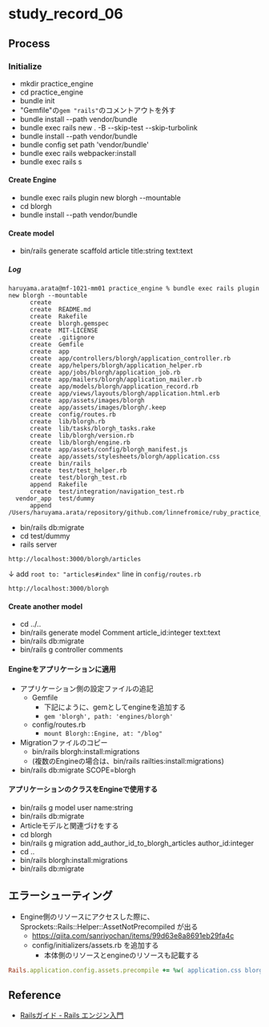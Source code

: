 # study_record_06

## Process

### Initialize

- mkdir practice_engine
- cd practice_engine
- bundle init
- "Gemfile"の`gem "rails"`のコメントアウトを外す
- bundle install --path vendor/bundle
- bundle exec rails new . -B --skip-test --skip-turbolink
- bundle install --path vendor/bundle
- bundle config set path 'vendor/bundle'
- bundle exec rails webpacker:install
- bundle exec rails s

#### Create Engine

- bundle exec rails plugin new blorgh --mountable
- cd blorgh
- bundle install --path vendor/bundle

#### Create model

- bin/rails generate scaffold article title:string text:text

##### Log
```text
haruyama.arata@mf-1021-mm01 practice_engine % bundle exec rails plugin new blorgh --mountable
      create  
      create  README.md
      create  Rakefile
      create  blorgh.gemspec
      create  MIT-LICENSE
      create  .gitignore
      create  Gemfile
      create  app
      create  app/controllers/blorgh/application_controller.rb
      create  app/helpers/blorgh/application_helper.rb
      create  app/jobs/blorgh/application_job.rb
      create  app/mailers/blorgh/application_mailer.rb
      create  app/models/blorgh/application_record.rb
      create  app/views/layouts/blorgh/application.html.erb
      create  app/assets/images/blorgh
      create  app/assets/images/blorgh/.keep
      create  config/routes.rb
      create  lib/blorgh.rb
      create  lib/tasks/blorgh_tasks.rake
      create  lib/blorgh/version.rb
      create  lib/blorgh/engine.rb
      create  app/assets/config/blorgh_manifest.js
      create  app/assets/stylesheets/blorgh/application.css
      create  bin/rails
      create  test/test_helper.rb
      create  test/blorgh_test.rb
      append  Rakefile
      create  test/integration/navigation_test.rb
  vendor_app  test/dummy
      append  /Users/haruyama.arata/repository/github.com/linnefromice/ruby_practice_basic/study_rails_06/practice_engine/Gemfile
```

- bin/rails db:migrate
- cd test/dummy
- rails server

```text
http://localhost:3000/blorgh/articles
```
↓ add `root to: "articles#index"` line in `config/routes.rb`
```text
http://localhost:3000/blorgh
```

#### Create another model

- cd ../..
- bin/rails generate model Comment article_id:integer text:text
- bin/rails db:migrate
- bin/rails g controller comments

#### Engineをアプリケーションに適用

- アプリケーション側の設定ファイルの追記
  - Gemfile
    - 下記にように、gemとしてengineを追加する
    - `gem 'blorgh', path: 'engines/blorgh'`
  - config/routes.rb
    - `mount Blorgh::Engine, at: "/blog"`
- Migrationファイルのコピー
  - bin/rails blorgh:install:migrations
  - (複数のEngineの場合は、bin/rails railties:install:migrations)
- bin/rails db:migrate SCOPE=blorgh

#### アプリケーションのクラスをEngineで使用する

- bin/rails g model user name:string
- bin/rails db:migrate
- Articleモデルと関連づけをする
- cd blorgh
- bin/rails g migration add_author_id_to_blorgh_articles author_id:integer
- cd ..
- bin/rails blorgh:install:migrations
- bin/rails db:migrate

## エラーシューティング

- Engine側のリソースにアクセスした際に、Sprockets::Rails::Helper::AssetNotPrecompiled が出る
  - https://qiita.com/sanriyochan/items/99d63e8a8691eb29fa4c
  - config/initializers/assets.rb を追加する
    - 本体側のリソースとengineのリソースも記載する
```ruby
Rails.application.config.assets.precompile += %w( application.css blorgh/application.css )
```

## Reference

- [Railsガイド - Rails エンジン入門](https://railsguides.jp/engines.html)